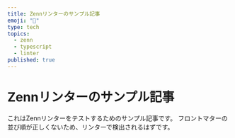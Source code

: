 ```yaml
---
title: Zennリンターのサンプル記事
emoji: "👏"
type: tech
topics:
  - zenn
  - typescript
  - linter
published: true
---
```


# Zennリンターのサンプル記事

これはZennリンターをテストするためのサンプル記事です。
フロントマターの並び順が正しくないため、リンターで検出されるはずです。 
